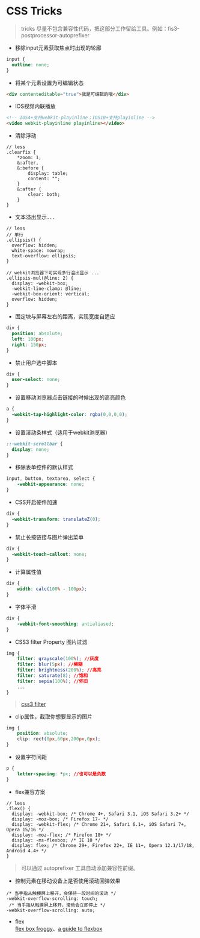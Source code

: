 # CSS Tricks

> tricks 尽量不包含兼容性代码，把这部分工作留给工具。例如：fis3-postprocessor-autoprefixer


* 移除input元素获取焦点时出现的轮廓
```css
input {
  outline: none;
}
```

* 将某个元素设置为可编辑状态
```html
<div contenteditable="true">我是可编辑的哦</div>
```

* IOS视频内联播放
```html
<!-- IOS4+支持webkit-playinline；IOS10+支持playinline -->
<video webkit-playinline playinline></video>
```

* 清除浮动
```less
// less
.clearfix {
    *zoom: 1;
    &:after,
    &:before {
        display: table;
        content: "";
    }
    &:after {
        clear: both;
    }
}
```

* 文本溢出显示`...`   

```less
// less
// 单行
.ellipsis() {
  overflow: hidden;
  white-space: nowrap;
  text-overflow: ellipsis;
}

// webkit浏览器下可实现多行溢出显示 ...
.ellipsis-mul(@line: 2) {
  display: -webkit-box;
  -webkit-line-clamp: @line;
  -webkit-box-orient: vertical;
  overflow: hidden;
}
```

* 固定块与屏幕左右的距离，实现宽度自适应
```css
div {
  position: absolute;
  left: 100px;
  right: 150px;
}
```

* 禁止用户选中脚本
```css
div {
  user-select: none;
}
```

* 设置移动浏览器点击链接的时候出现的高亮颜色
```css
a {
  -webkit-tap-highlight-color: rgba(0,0,0,0);
}
```

* 设置滚动条样式（适用于webkit浏览器）
```css
::-webkit-scrollbar {
  display: none;
}
```

* 移除表单控件的默认样式
```css
input, button, textarea, select {
    -webkit-appearance: none;
}
```

* CSS开启硬件加速
```css
div {
  -webkit-transform: translateZ(0);
}
```

* 禁止长按链接与图片弹出菜单
```css
div {
  -webkit-touch-callout: none;
}
```

* 计算属性值
```css
div {
    width: calc(100% - 100px);
}
```

* 字体平滑
```css
div {
    -webkit-font-smoothing: antialiased;
}
```

* CSS3 filter Property 图片过滤
```css
img {
    filter: grayscale(100%); //灰度
    filter: blur(5px); //模糊
    filter: brightness(200%); //高亮
    filter: saturate(8); //饱和
    filter: sepia(100%); //怀旧
    ...
}
```
> [css3 filter](https://www.w3schools.com/cssref/css3_pr_filter.asp)

* clip属性，截取你想要显示的图片
```css
img {
    position: absolute;
    clip: rect(0px,60px,200px,0px);
}
```

* 设置字符间距
```css
p {
    letter-spacing: *px; //也可以是负数
}
```

* flex兼容方案
```less
// less
.flex() {
  display: -webkit-box; /* Chrome 4+, Safari 3.1, iOS Safari 3.2+ */
  display: -moz-box; /* Firefox 17- */
  display: -webkit-flex; /* Chrome 21+, Safari 6.1+, iOS Safari 7+, Opera 15/16 */
  display: -moz-flex; /* Firefox 18+ */
  display: -ms-flexbox; /* IE 10 */
  display: flex; /* Chrome 29+, Firefox 22+, IE 11+, Opera 12.1/17/18, Android 4.4+ */
}
```
> 可以通过 autoprefixer 工具自动添加兼容性前缀。

* 控制元素在移动设备上是否使用滚动回弹效果  
```less
/* 当手指从触摸屏上移开，会保持一段时间的滚动 */
-webkit-overflow-scrolling: touch;
 /* 当手指从触摸屏上移开，滚动会立即停止 */
-webkit-overflow-scrolling: auto;
```

* flex  
[flex box froggy](http://flexboxfroggy.com/)、[a guide to flexbox](https://css-tricks.com/snippets/css/a-guide-to-flexbox/)
